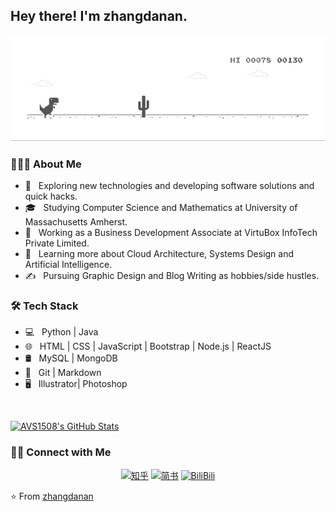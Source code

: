 <h2> Hey there! I'm zhangdanan.</h2>

![image](https://github.com/zhangdanan/zhangdanan/blob/master/dino.gif)

<h3> 👨🏻‍💻 About Me </h3>

- 🤔 &nbsp; Exploring new technologies and developing software solutions and quick hacks.
- 🎓 &nbsp; Studying Computer Science and Mathematics at University of Massachusetts Amherst.
- 💼 &nbsp; Working as a Business Development Associate at VirtuBox InfoTech Private Limited.
- 🌱 &nbsp; Learning more about Cloud Architecture, Systems Design and Artificial Intelligence.
- ✍️ &nbsp; Pursuing Graphic Design and Blog Writing as hobbies/side hustles.

<h3>🛠 Tech Stack</h3>

- 💻 &nbsp; Python | Java 
- 🌐 &nbsp; HTML | CSS | JavaScript | Bootstrap | Node.js | ReactJS
- 🛢 &nbsp; MySQL | MongoDB
- 🔧 &nbsp; Git | Markdown 
- 🖥 &nbsp; Illustrator| Photoshop 

<br/>

[![AVS1508's GitHub Stats](https://github-readme-stats.vercel.app/api?username=zhangdanan&show_icons=true)](https://github.com/zhangdanan)

<h3> 🤝🏻 Connect with Me </h3>

<p align="center">
<a href="https://www.zhihu.com/people/feng-pei-ban-de-xia-tian/"><img alt="知乎" src="https://img.shields.io/badge/Website-www.adityavsingh.com-blue?style=flat-square&logo=google-chrome"></a>
<a href="https://www.jianshu.com/u/35cb7bd5a133/"><img alt="简书" src="https://img.shields.io/badge/LinkedIn-Aditya%20Vikram%20Singh-blue?style=flat-square&logo=LinkedIn"></a>
<a href="https://space.bilibili.com/207495874?spm_id_from=333.851.b_696e7465726e6174696f6e616c486561646572.10/"><img alt="BiliBili" src="https://img.shields.io/badge/Instagram-adityavs__-blue?style=flat-square&logo=Instagram"></a>
</p>

⭐️ From [zhangdanan](https://github.com/zhangdanan)
